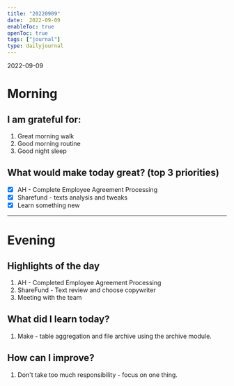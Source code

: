 ```yaml
---
title: "20220909"
date:  2022-09-09
enableToc: true
openToc: true
tags: ["journal"]
type: dailyjournal
---
```


 2022-09-09
# Morning
## I am grateful for:
1. Great morning walk 
2. Good morning routine 
3. Good night sleep 

## What would make today great? (top 3 priorities)
- [x] AH - Complete Employee Agreement Processing
- [x] Sharefund - texts analysis and tweaks
- [x] Learn something new  

---
# Evening
## Highlights of the day
1. AH - Completed Employee Agreement Processing
2. ShareFund - Text review and choose copywriter
3. Meeting with the team

## What did I learn today?
1. Make - table aggregation and file archive using the archive module.

## How can I improve?
1. Don't take too much responsibility - focus on one thing.